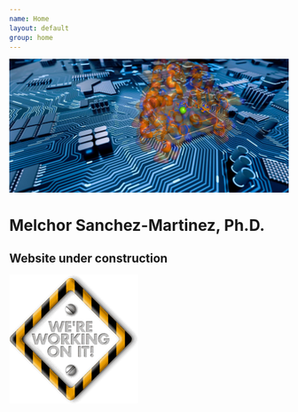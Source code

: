 ```yaml
---
name: Home
layout: default
group: home
---
```


<img src="/static/img/compnag.png" class="img-fluid max-width: 100%; height: auto"/>

<h1 class="text-center">Melchor Sanchez-Martinez, Ph.D.</h1>

<h2 class="text-center">Website under construction</h2>

<img src="/static/img/giphy.gif" class="img-fluid center-block max-width: 100%; height: auto"/>

<p class="lead text-justify">
</p>
